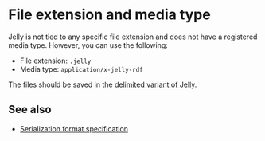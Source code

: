 # File extension and media type

Jelly is not tied to any specific file extension and does not have a registered media type. However, you can use the following:

- File extension: `.jelly`
- Media type: `application/x-jelly-rdf`

The files should be saved in the [delimited variant of Jelly](serialization.md#delimited-variant-of-jelly).

## See also

- [Serialization format specification](serialization.md)
